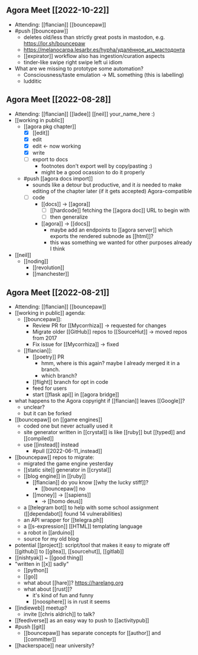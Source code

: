 ## Agora Meet [[2022-10-22]]
- Attending: [[flancian]] [[bouncepaw]] 
- #push [[bouncepaw]]
    - deletes old/less than strictly great posts in mastodon, e.g. https://lor.sh/bouncepaw
    - https://melanocarpa.lesarbr.es/hypha/удалённое_из_мастодонта
    - [[expirator]] workflow also has ingestion/curation aspects
    - tinder-like swipe right swipe left ui idiom
- What are we missing to prototype some automation?
    - Consciousness/taste emulation
        -> ML something (this is labelling)
    - ludditic

## Agora Meet [[2022-08-28]]
- Attending: [[flancian]] [[ladee]] [[neil]] your_name_here :)
- [[working in public]]
    - [[agora pkg chapter]]
        - [x] [[edit]]
        - [x] edit
        - [x] edit <- now working
        - [x] write
        - [ ] export to docs
            - footnotes don't export well by copy/pasting :)
            - might be a good ocassion to do it properly
    - #push [[agora docs import]]
        - sounds like a detour but productive, and it *is* needed to make editing of the chapter later (if it gets accepted) Agora-compatible
        - [ ] code
            - [[docs]] -> [[agora]]
                - [ ] [[hardcode]] fetching the [[agora doc]] URL to begin with
                - [ ] then generalize
            - [[agora]] -> [[docs]]
                - maybe add an endpoints to [[agora server]] which exports the rendered subnode as [[html]]?
                - this was something we wanted for other purposes already I think
- [[neil]]
    - [[noding]]
        - [[revolution]]
        - [[manchester]]

## Agora Meet [[2022-08-21]]
- Attending: [[flancian]] [[bouncepaw]]
- [[working in public]] agenda:
    - [[bouncepaw]]:
        - Review PR for [[Mycorrhiza]] -> requested for changes
        - Migrate older [[GitHub]] repos to [[SourceHut]] -> moved repos from 2017
        - Fix issue for [[Mycorrhiza]] -> fixed
    - [[flancian]]:
        - [[poetry]] PR
            - hmm, where is this again? maybe I already merged it in a branch.
            - which branch?
        - [[flight]] branch for opt in code 
        - feed for users
        - start [[flask api]] in [[agora bridge]]
- what happens to the Agora copyright if [[flancian]] leaves [[Google]]?
    - unclear?
    - but it can be forked
- [[bouncepaw]] on [[game engines]]
    - coded one but never actually used it
    - site generator written in [[crystal]] is like [[ruby]] but [[typed]] and [[compiled]]
    - use [[instead]] instead
        - #pull [[2022-06-11_instead]]
- [[bouncepaw]] repos to migrate:
    - migrated the game engine yesterday
    - [[static site]] generator in [[crystal]]
    - [[blog engine]] in [[ruby]]
        - [[flancian]] do you know [[why the lucky stiff]]?
            - [[bouncepaw]] no
        - [[money]] -> [[sapiens]]
            - -> [[homo deus]]
    - a [[telegram bot]] to help with some school assignment ([[dependabot]] found 14 vulnerabilities)
    - an API wrapper for [[telegra.ph]]
    - a [[s-expression]] [[HTML]] templating language
    - a robot in [[arduino]]
    - source for my old blog
- potential [[project]]: script/tool that makes it easy to migrate off [[github]] to [[gitea]], [[sourcehut]], [[gitlab]]
- [[nishtyak]] ~ [[good thing]]
- "written in [[x]] sadly"
    - [[python]]
    - [[go]]
    - what about [[hare]]? https://harelang.org
    - what about [[rust]]?
        - it's kind of fun and funny
        - [[noosphere]] is in rust it seems
- [[indieweb]] meetup?
    - invite [[chris aldrich]] to talk?
- [[feediverse]] as an easy way to push to [[activitypub]]
- #push [[git]]
    - [[bouncepaw]] has separate concepts for [[author]] and [[committer]]
- [[hackerspace]] near university?

